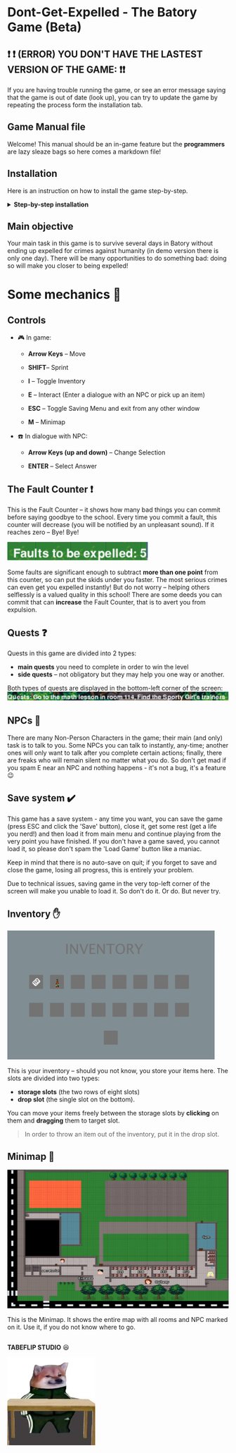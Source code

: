 # Dont-Get-Expelled - The Batory Game (Beta)

## :exclamation: :exclamation: (ERROR) YOU DON'T HAVE THE LASTEST VERSION OF THE GAME: :exclamation::exclamation:

If you are having trouble running the game, or see an error message saying that the game is out of date (look up), you can try to update the game by repeating the process form the installation tab.

## Game Manual file
Welcome! This manual should be an in-game feature but the **programmers** are lazy sleaze bags so here comes a markdown file!

## Installation
Here is an instruction on how
to install the game step-by-step.

<details>
<summary><b>Step-by-step installation</b></summary>

### Install the game
When downloading materials to your laptop, it is easiest to download the entire repository. 
To do this, go to the GitHub page for the game, click on the green Code button, then download the repository as a ZIP file.

![github installation](https://raw.githubusercontent.com/TableFlipStudio/Dont-Get-Expelled/main/gamefiles/images/github%20(1).png)

### Unzip the game
Use your favorite unzip tool to unzip the game files onto your computer.



### Install Python (if not already installed)
Go to Python's website (https://www.python.org), then **Downloads** section and
click the *Download* button. Save the installation file and open it. Follow instructions
of the Python installer. **Make sure that the *add Python to Path* box is checked, otherwise you will have to do several more things you don't want to do** (Forgot to do it anyway? See the end of this section for instructions on how to fix it).
![python and path](https://raw.githubusercontent.com/TabeFlipStudio/Dont-Get-Expelled/main/gamefiles/images/manual_images/python_install.png)

### Install Python libraries
*Don't Get Expelled!* needs several important files to run properly. In order to install them:
1. Go to *Start*, find the search box and type *cmd*, then press Enter.
2. You should see something like this
![commandline](https://raw.githubusercontent.com/TabeFlipStudio/Dont-Get-Expelled/main/gamefiles/images/manual_images/cmd.png)
3. Type the following lines: 
- `python -m pip install --user pygame` and press Enter.
- `python -m pip install --user pytmx` and press Enter again.

Make sure to type in exactly these, without any typos. After pressing Enter both times, you should see something like this:
![instaling libraries](https://raw.githubusercontent.com/TabeFlipStudio/Dont-Get-Expelled/main/gamefiles/images/manual_images/libs.png)

4. Close the black window

<!--insert instructions on downloading the game files here AND instruction on how to add python to Path-->

</details>

## Main objective
Your main task in this game is to survive several days in Batory without ending up expelled for crimes against humanity (in demo version there is only one day). There will be many opportunities to do something bad: doing so will make you closer to being expelled!

# Some mechanics :wrench:
## Controls
- :video_game: In game:
	-   **Arrow Keys** – Move

	-   **SHIFT**– Sprint

	-   **I** – Toggle Inventory

	-   **E** – Interact (Enter a dialogue with an NPC or pick up an item)

	-   **ESC** – Toggle Saving Menu and exit from any other window

	-   **M** – Minimap

- :phone:  In dialogue with NPC:
	-   **Arrow Keys (up and down)** – Change Selection

	-   **ENTER** – Select Answer

## The Fault Counter :exclamation:
This is the Fault Counter – it shows how many bad things you can commit before saying goodbye to the school. Every time you commit a fault, this counter will decrease (you will be notified by an unpleasant sound). If it reaches zero – Bye! Bye!

![the corner img](https://raw.githubusercontent.com/TabeFlipStudio/Dont-Get-Expelled/main/gamefiles/images/manual_images/faults.png)

Some faults are significant enough to subtract **more than one point** from this counter, so can put the skids under you faster. The most serious crimes can even get you expelled instantly! But do not worry – helping others selflessly is a valued quality in this school! There are some deeds you can commit that can **increase** the Fault Counter, that is to avert you from expulsion.

## Quests  :question:
Quests in this game are divided into 2 types:
- **main quests** you need to complete in order to win the level
-  **side quests** – not obligatory but they may help you one way or another.

Both types of quests are displayed in the bottom-left corner of the screen:
![Quests](https://raw.githubusercontent.com/TabeFlipStudio/Dont-Get-Expelled/main/gamefiles/images/manual_images/quests.png)

## NPCs :bust_in_silhouette:
There are many Non-Person Characters in the game; their main (and only) task is
to talk to you. Some NPCs you can talk to instantly, any-time; another ones will only
want to talk after you complete certain actions; finally, there are freaks who will remain silent no matter what you do.
So don't get mad if you spam E near an NPC and nothing happens - it's not a bug, it's a feature :wink:

## Save system :heavy_check_mark:
This game has a save system - any time you want, you can save the game (press ESC and click the 'Save' button), close it,
get some rest (get a life you nerd!) and then load it from main menu and continue
playing from the very point you have finished. If you don't have a game saved,
you cannot load it, so please don't spam the 'Load Game' button like a maniac.

Keep in mind that there is no auto-save on quit; if you forget to save and close the game, losing all progress,
this is entirely your problem.

Due to technical issues, saving game in the very top-left corner of the screen
will make you unable to load it. So don't do it. Or do. But never try.

## Inventory  :hand:
![inventory](https://raw.githubusercontent.com/TabeFlipStudio/Dont-Get-Expelled/main/gamefiles/images/manual_images/inventory.png)

This is your inventory – should you not know, you store your items here.
The slots are divided into two types:
- **storage slots** (the two rows of eight slots)
-  **drop slot** (the single slot on the bottom).

You can move your items freely between the storage slots by **clicking** on them and **dragging** them to target slot.
> In order to throw an item out of the inventory, put it in the drop slot.
## Minimap  :round_pushpin:
![minimap](https://raw.githubusercontent.com/TabeFlipStudio/Dont-Get-Expelled/main/gamefiles/images/manual_images/minimap.png)

This is the Minimap. It shows the entire map with all rooms and NPC marked on it. Use it, if you do not know where to go.

##


[^1]:
 **TABEFLIP STUDIO** :laughing:

![studio](https://raw.githubusercontent.com/TabeFlipStudio/Dont-Get-Expelled/main/gamefiles/images/logo.jpeg)
